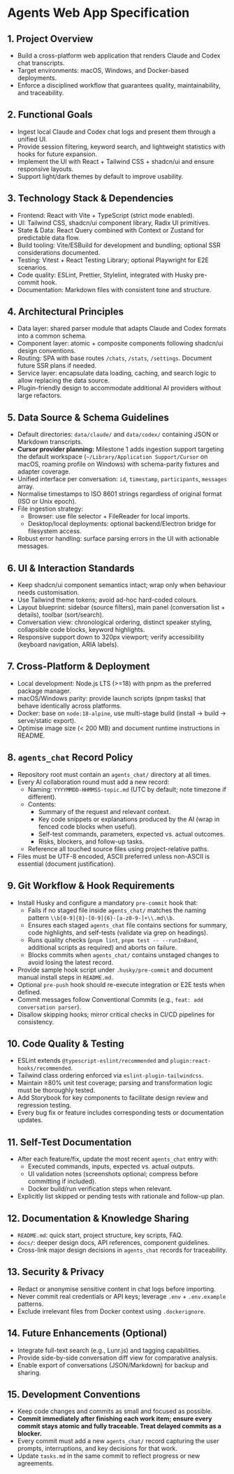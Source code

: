 # Agents Web App Specification

## 1. Project Overview

- Build a cross-platform web application that renders Claude and Codex chat transcripts.
- Target environments: macOS, Windows, and Docker-based deployments.
- Enforce a disciplined workflow that guarantees quality, maintainability, and traceability.

## 2. Functional Goals

- Ingest local Claude and Codex chat logs and present them through a unified UI.
- Provide session filtering, keyword search, and lightweight statistics with hooks for future expansion.
- Implement the UI with React + Tailwind CSS + shadcn/ui and ensure responsive layouts.
- Support light/dark themes by default to improve usability.

## 3. Technology Stack & Dependencies

- Frontend: React with Vite + TypeScript (strict mode enabled).
- UI: Tailwind CSS, shadcn/ui component library, Radix UI primitives.
- State & Data: React Query combined with Context or Zustand for predictable data flow.
- Build tooling: Vite/ESBuild for development and bundling; optional SSR considerations documented.
- Testing: Vitest + React Testing Library; optional Playwright for E2E scenarios.
- Code quality: ESLint, Prettier, Stylelint, integrated with Husky pre-commit hook.
- Documentation: Markdown files with consistent tone and structure.

## 4. Architectural Principles

- Data layer: shared parser module that adapts Claude and Codex formats into a common schema.
- Component layer: atomic + composite components following shadcn/ui design conventions.
- Routing: SPA with base routes `/chats`, `/stats`, `/settings`. Document future SSR plans if needed.
- Service layer: encapsulate data loading, caching, and search logic to allow replacing the data source.
- Plugin-friendly design to accommodate additional AI providers without large refactors.

## 5. Data Source & Schema Guidelines

- Default directories: `data/claude/` and `data/codex/` containing JSON or Markdown transcripts.
- **Cursor provider planning:** Milestone 1 adds ingestion support targeting the default workspace (`~/Library/Application Support/Cursor` on macOS, roaming profile on Windows) with schema-parity fixtures and adapter coverage.
- Unified interface per conversation: `id`, `timestamp`, `participants`, `messages` array.
- Normalise timestamps to ISO 8601 strings regardless of original format (ISO or Unix epoch).
- File ingestion strategy:
  - Browser: use file selector + FileReader for local imports.
  - Desktop/local deployments: optional backend/Electron bridge for filesystem access.
- Robust error handling: surface parsing errors in the UI with actionable messages.

## 6. UI & Interaction Standards

- Keep shadcn/ui component semantics intact; wrap only when behaviour needs customisation.
- Use Tailwind theme tokens; avoid ad-hoc hard-coded colours.
- Layout blueprint: sidebar (source filters), main panel (conversation list + details), toolbar (sort/search).
- Conversation view: chronological ordering, distinct speaker styling, collapsible code blocks, keyword highlights.
- Responsive support down to 320px viewport; verify accessibility (keyboard navigation, ARIA labels).

## 7. Cross-Platform & Deployment

- Local development: Node.js LTS (>=18) with pnpm as the preferred package manager.
- macOS/Windows parity: provide launch scripts (pnpm tasks) that behave identically across platforms.
- Docker: base on `node:18-alpine`, use multi-stage build (install → build → serve/static export).
- Optimise image size (< 200 MB) and document runtime instructions in README.

## 8. `agents_chat` Record Policy

- Repository root must contain an `agents_chat/` directory at all times.
- Every AI collaboration round must add a new record:
  - Naming: `YYYYMMDD-HHMMSS-topic.md` (UTC by default; note timezone if different).
  - Contents:
    - Summary of the request and relevant context.
    - Key code snippets or explanations produced by the AI (wrap in fenced code blocks when useful).
    - Self-test commands, parameters, expected vs. actual outcomes.
    - Risks, blockers, and follow-up tasks.
  - Reference all touched source files using project-relative paths.
- Files must be UTF-8 encoded, ASCII preferred unless non-ASCII is essential (document justification).

## 9. Git Workflow & Hook Requirements

- Install Husky and configure a mandatory `pre-commit` hook that:
  - Fails if no staged file inside `agents_chat/` matches the naming pattern `\\b[0-9]{8}-[0-9]{6}-[a-z0-9-]+\\.md\\b`.
  - Ensures each staged `agents_chat` file contains sections for summary, code highlights, and self-tests (validate via grep on headings).
  - Runs quality checks (`pnpm lint`, `pnpm test -- --runInBand`, additional scripts as required) and aborts on failure.
  - Blocks commits when `agents_chat/` contains unstaged changes to avoid losing the latest record.
- Provide sample hook script under `.husky/pre-commit` and document manual install steps in `README.md`.
- Optional `pre-push` hook should re-execute integration or E2E tests when defined.
- Commit messages follow Conventional Commits (e.g., `feat: add conversation parser`).
- Disallow skipping hooks; mirror critical checks in CI/CD pipelines for consistency.

## 10. Code Quality & Testing

- ESLint extends `@typescript-eslint/recommended` and `plugin:react-hooks/recommended`.
- Tailwind class ordering enforced via `eslint-plugin-tailwindcss`.
- Maintain ≥80% unit test coverage; parsing and transformation logic must be thoroughly tested.
- Add Storybook for key components to facilitate design review and regression testing.
- Every bug fix or feature includes corresponding tests or documentation updates.

## 11. Self-Test Documentation

- After each feature/fix, update the most recent `agents_chat` entry with:
  - Executed commands, inputs, expected vs. actual outputs.
  - UI validation notes (screenshots optional; compress before committing if included).
  - Docker build/run verification steps when relevant.
- Explicitly list skipped or pending tests with rationale and follow-up plan.

## 12. Documentation & Knowledge Sharing

- `README.md`: quick start, project structure, key scripts, FAQ.
- `docs/`: deeper design docs, API references, component guidelines.
- Cross-link major design decisions in `agents_chat` records for traceability.

## 13. Security & Privacy

- Redact or anonymise sensitive content in chat logs before importing.
- Never commit real credentials or API keys; leverage `.env` + `.env.example` patterns.
- Exclude irrelevant files from Docker context using `.dockerignore`.

## 14. Future Enhancements (Optional)

- Integrate full-text search (e.g., Lunr.js) and tagging capabilities.
- Provide side-by-side conversation diff view for comparative analysis.
- Enable export of conversations (JSON/Markdown) for backup and sharing.

## 15. Development Conventions

- Keep code changes and commits as small and focused as possible.
- **Commit immediately after finishing each work item; ensure every commit stays atomic and fully traceable. Treat delayed commits as a blocker.**
- Every commit must add a new `agents_chat/` record capturing the user prompts, interruptions, and key decisions for that work.
- Update `tasks.md` in the same commit to reflect progress or new agreements.
